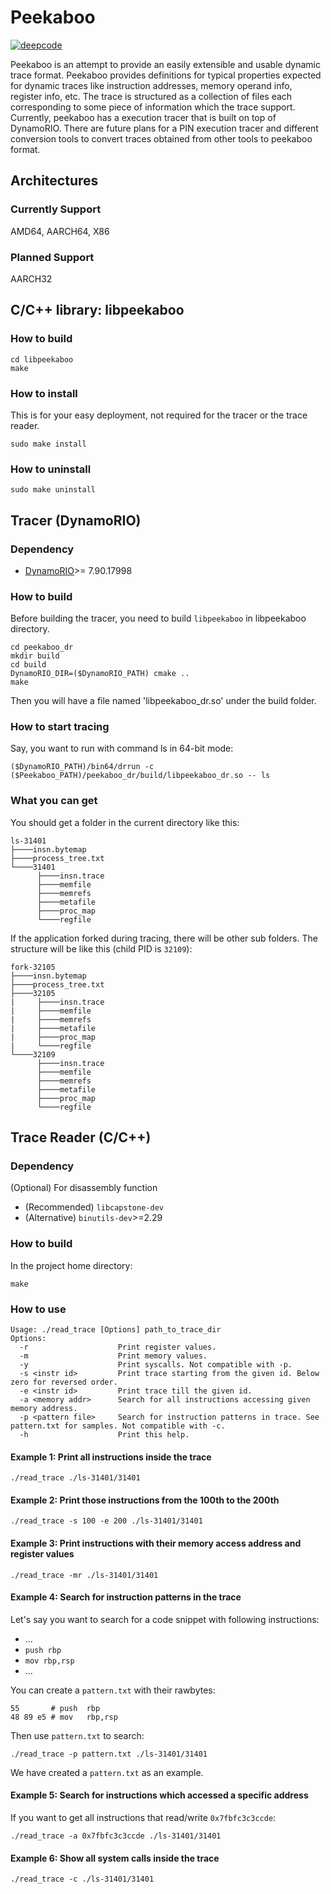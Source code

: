 # Peekaboo
[![deepcode](https://www.deepcode.ai/api/gh/badge?key=eyJhbGciOiJIUzI1NiIsInR5cCI6IkpXVCJ9.eyJwbGF0Zm9ybTEiOiJnaCIsIm93bmVyMSI6Im1lbHlueCIsInJlcG8xIjoicGVla2Fib28iLCJpbmNsdWRlTGludCI6ZmFsc2UsImF1dGhvcklkIjoyNDY3OSwiaWF0IjoxNjA0OTI1NjI0fQ.YSBSFLNaSRmg13ZSL4QDfpDUXTbf5umrrKcCyztJ2PE)](https://www.deepcode.ai/app/gh/melynx/peekaboo/_/dashboard?utm_content=gh%2Fmelynx%2Fpeekaboo)

Peekaboo is an attempt to provide an easily extensible and usable dynamic trace
format. Peekaboo provides definitions for typical properties expected for
dynamic traces like instruction addresses, memory operand info, register info,
etc. The trace is structured as a collection of files each corresponding to some
piece of information which the trace support. Currently, peekaboo has a
execution tracer that is built on top of DynamoRIO. There are future plans for a
PIN execution tracer and different conversion tools to convert traces obtained
from other tools to peekaboo format.

## Architectures
### Currently Support
AMD64, AARCH64, X86
### Planned Support
AARCH32

## C/C++ library: libpeekaboo
### How to build
```
cd libpeekaboo
make
```
### How to install
This is for your easy deployment, not required for the tracer or the trace reader.
```
sudo make install
```
### How to uninstall
```
sudo make uninstall
```

## Tracer (DynamoRIO)
### Dependency
- [DynamoRIO](https://github.com/DynamoRIO/dynamorio)>= 7.90.17998

### How to build
Before building the tracer, you need to build `libpeekaboo` in libpeekaboo directory.
```
cd peekaboo_dr
mkdir build
cd build
DynamoRIO_DIR=($DynamoRIO_PATH) cmake ..
make
```
Then you will have a file named 'libpeekaboo_dr.so' under the build folder.
### How to start tracing
Say, you want to run with command ls in 64-bit mode:
```
($DynamoRIO_PATH)/bin64/drrun -c ($Peekaboo_PATH)/peekaboo_dr/build/libpeekaboo_dr.so -- ls
```
### What you can get
You should get a folder in the current directory like this:
```
ls-31401
├────insn.bytemap
├────process_tree.txt
└────31401
      ├────insn.trace
      ├────memfile
      ├────memrefs
      ├────metafile
      ├────proc_map
      └────regfile
```
If the application forked during tracing, there will be other sub folders. The structure will be like this (child PID is `32109`):
```
fork-32105
├────insn.bytemap
├────process_tree.txt
├────32105
|     ├────insn.trace
|     ├────memfile
|     ├────memrefs
|     ├────metafile
|     ├────proc_map
|     └────regfile
└────32109
      ├────insn.trace
      ├────memfile
      ├────memrefs
      ├────metafile
      ├────proc_map
      └────regfile
```
## Trace Reader (C/C++)
### Dependency
(Optional) For disassembly function
- (Recommended) `libcapstone-dev`
- (Alternative) `binutils-dev`>=2.29

### How to build
In the project home directory:
```
make
```
### How to use
```
Usage: ./read_trace [Options] path_to_trace_dir
Options:
  -r                    Print register values.
  -m                    Print memory values.
  -y                    Print syscalls. Not compatible with -p.
  -s <instr id>         Print trace starting from the given id. Below zero for reversed order.
  -e <instr id>         Print trace till the given id.
  -a <memory addr>      Search for all instructions accessing given memory address.
  -p <pattern file>     Search for instruction patterns in trace. See pattern.txt for samples. Not compatible with -c.
  -h                    Print this help.
```
#### Example 1: Print all instructions inside the trace
```
./read_trace ./ls-31401/31401
```
#### Example 2: Print those instructions from the 100th to the 200th
```
./read_trace -s 100 -e 200 ./ls-31401/31401
```
#### Example 3: Print instructions with their memory access address and register values
```
./read_trace -mr ./ls-31401/31401
```
#### Example 4: Search for instruction patterns in the trace
Let's say you want to search for a code snippet with following instructions:
- ...
- `push rbp` 
- `mov rbp,rsp`
- ...

You can create a `pattern.txt` with their rawbytes:
```
55       # push  rbp
48 89 e5 # mov   rbp,rsp
```
Then use `pattern.txt` to search:
```
./read_trace -p pattern.txt ./ls-31401/31401
```
We have created a `pattern.txt` as an example.
#### Example 5: Search for instructions which accessed a specific address
If you want to get all instructions that read/write `0x7fbfc3c3ccde`:
```
./read_trace -a 0x7fbfc3c3ccde ./ls-31401/31401
```
#### Example 6: Show all system calls inside the trace
```
./read_trace -c ./ls-31401/31401
```
